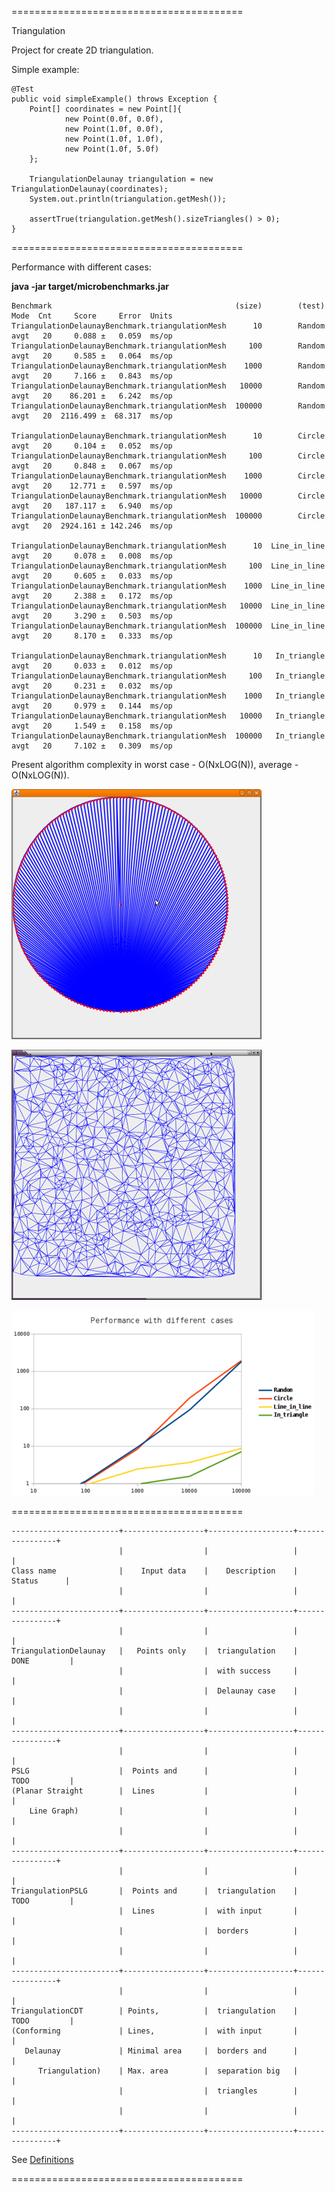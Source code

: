 ========================================

Triangulation

Project for create 2D triangulation.

Simple example:

    @Test
    public void simpleExample() throws Exception {
        Point[] coordinates = new Point[]{
                new Point(0.0f, 0.0f),
                new Point(1.0f, 0.0f),
                new Point(1.0f, 1.0f),
                new Point(1.0f, 5.0f)
        };

        TriangulationDelaunay triangulation = new TriangulationDelaunay(coordinates);
        System.out.println(triangulation.getMesh());

        assertTrue(triangulation.getMesh().sizeTriangles() > 0);
    }

========================================

Performance with different cases:

**java -jar target/microbenchmarks.jar**

    Benchmark                                         (size)        (test)  Mode  Cnt     Score     Error  Units
    TriangulationDelaunayBenchmark.triangulationMesh      10        Random  avgt   20     0.088 ±   0.059  ms/op
    TriangulationDelaunayBenchmark.triangulationMesh     100        Random  avgt   20     0.585 ±   0.064  ms/op
    TriangulationDelaunayBenchmark.triangulationMesh    1000        Random  avgt   20     7.166 ±   0.843  ms/op
    TriangulationDelaunayBenchmark.triangulationMesh   10000        Random  avgt   20    86.201 ±   6.242  ms/op
    TriangulationDelaunayBenchmark.triangulationMesh  100000        Random  avgt   20  2116.499 ±  68.317  ms/op

    TriangulationDelaunayBenchmark.triangulationMesh      10        Circle  avgt   20     0.104 ±   0.052  ms/op
    TriangulationDelaunayBenchmark.triangulationMesh     100        Circle  avgt   20     0.848 ±   0.067  ms/op
    TriangulationDelaunayBenchmark.triangulationMesh    1000        Circle  avgt   20    12.771 ±   0.597  ms/op
    TriangulationDelaunayBenchmark.triangulationMesh   10000        Circle  avgt   20   187.117 ±   6.940  ms/op
    TriangulationDelaunayBenchmark.triangulationMesh  100000        Circle  avgt   20  2924.161 ± 142.246  ms/op

    TriangulationDelaunayBenchmark.triangulationMesh      10  Line_in_line  avgt   20     0.078 ±   0.008  ms/op
    TriangulationDelaunayBenchmark.triangulationMesh     100  Line_in_line  avgt   20     0.605 ±   0.033  ms/op
    TriangulationDelaunayBenchmark.triangulationMesh    1000  Line_in_line  avgt   20     2.388 ±   0.172  ms/op
    TriangulationDelaunayBenchmark.triangulationMesh   10000  Line_in_line  avgt   20     3.290 ±   0.503  ms/op
    TriangulationDelaunayBenchmark.triangulationMesh  100000  Line_in_line  avgt   20     8.170 ±   0.333  ms/op

    TriangulationDelaunayBenchmark.triangulationMesh      10   In_triangle  avgt   20     0.033 ±   0.012  ms/op
    TriangulationDelaunayBenchmark.triangulationMesh     100   In_triangle  avgt   20     0.231 ±   0.032  ms/op
    TriangulationDelaunayBenchmark.triangulationMesh    1000   In_triangle  avgt   20     0.979 ±   0.144  ms/op
    TriangulationDelaunayBenchmark.triangulationMesh   10000   In_triangle  avgt   20     1.549 ±   0.158  ms/op
    TriangulationDelaunayBenchmark.triangulationMesh  100000   In_triangle  avgt   20     7.102 ±   0.309  ms/op

Present algorithm complexity in worst case - O(NxLOG(N)), average - O(NxLOG(N)).

![CIRCLE](https://github.com/Konstantin8105/Triangulation/blob/master/triangulation/other/CIRCLE.png)

![RANDOM](https://github.com/Konstantin8105/Triangulation/blob/master/triangulation/other/RANDOM.png)

![GRAPH](https://github.com/Konstantin8105/Triangulation/blob/master/triangulation/other/Performance.png)

========================================

    ------------------------+------------------+-------------------+----------------+
                            |                  |                   |                |
    Class name              |    Input data    |    Description    |    Status      |
                            |                  |                   |                |
    ------------------------+------------------+-------------------+----------------+
                            |                  |                   |                |
    TriangulationDelaunay   |   Points only    |  triangulation    |   DONE         |
                            |                  |  with success     |                |
                            |                  |  Delaunay case    |                |
                            |                  |                   |                |
    ------------------------+------------------+-------------------+----------------+
                            |                  |                   |                |
    PSLG                    |  Points and      |                   |   TODO         |
    (Planar Straight        |  Lines           |                   |                |
        Line Graph)         |                  |                   |                |
                            |                  |                   |                |
    ------------------------+------------------+-------------------+----------------+
                            |                  |                   |                |
    TriangulationPSLG       |  Points and      |  triangulation    |   TODO         |
                            |  Lines           |  with input       |                |
                            |                  |  borders          |                |
                            |                  |                   |                |
    ------------------------+------------------+-------------------+----------------+
                            |                  |                   |                |
    TriangulationCDT        | Points,          |  triangulation    |   TODO         |
    (Conforming             | Lines,           |  with input       |                |
       Delaunay             | Minimal area     |  borders and      |                |
          Triangulation)    | Max. area        |  separation big   |                |
                            |                  |  triangles        |                |
                            |                  |                   |                |
    ------------------------+------------------+-------------------+----------------+

See [Definitions](https://www.cs.cmu.edu/~quake/triangle.defs.html)

========================================